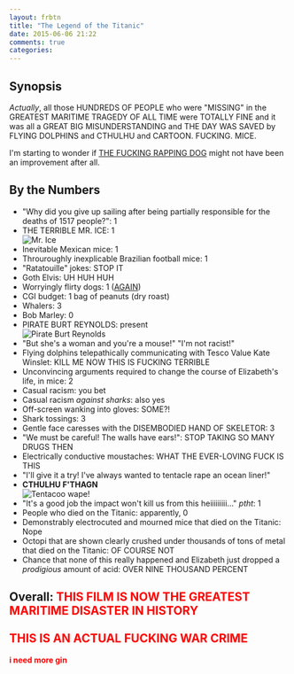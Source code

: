 ```yaml
---
layout: frbtn
title: "The Legend of the Titanic"
date: 2015-06-06 21:22
comments: true
categories: 
---
```


## Synopsis

*Actually*, all those HUNDREDS OF PEOPLE who were "MISSING" in the GREATEST MARITIME TRAGEDY OF ALL TIME were TOTALLY FINE and it was all a GREAT BIG MISUNDERSTANDING and THE DAY WAS SAVED by FLYING DOLPHINS and CTHULHU and CARTOON. FUCKING. MICE.

I'm starting to wonder if [THE FUCKING RAPPING DOG](../titanic-the-legend-goes-on) might not have been an improvement after all.

## By the Numbers

* "Why did you give up sailing after being partially responsible for the deaths of 1517 people?": 1
* THE TERRIBLE MR. ICE: 1<br/>![Mr. Ice](//files.ianrenton.com/sites/filmreviews/vanillaice.jpg)
* Inevitable Mexican mice: 1
* Throuroughly inexplicable Brazilian football mice: 1
* "Ratatouille" jokes: STOP IT
* Goth Elvis: UH HUH HUH
* Worryingly flirty dogs: 1 ([AGAIN](../titanic-the-legend-goes-on))
* CGI budget: 1 bag of peanuts (dry roast)
* Whalers: 3
* Bob Marley: 0
* PIRATE BURT REYNOLDS: present<br/>![Pirate Burt Reynolds](//files.ianrenton.com/sites/filmreviews/burtreynolds.jpg)
* "But she's a woman and you're a mouse!" "I'm not racist!"
* Flying dolphins telepathically communicating with Tesco Value Kate Winslet: KILL ME NOW THIS IS FUCKING TERRIBLE
* Unconvincing arguments required to change the course of Elizabeth's life, in mice: 2
* Casual racism: you bet
* Casual racism *against sharks*: also yes
* Off-screen wanking into gloves: SOME?!
* Shark tossings: 3
* Gentle face caresses with the DISEMBODIED HAND OF SKELETOR: 3
* "We must be careful! The walls have ears!": STOP TAKING SO MANY DRUGS THEN
* Electrically conductive moustaches: WHAT THE EVER-LOVING FUCK IS THIS
* "I'll give it a try! I've always wanted to tentacle rape an ocean liner!"
* **CTHULHU F'THAGN**<br/>![Tentacoo wape!](//files.ianrenton.com/sites/filmreviews/titanic4.png)
* "It's a good job the impact won't kill us from this heiiiiiiiii..." *ptht*: 1
* People who died on the Titanic: apparently, 0
* Demonstrably electrocuted and mourned mice that died on the Titanic: Nope
* Octopi that are shown clearly crushed under thousands of tons of metal that died on the Titanic: OF COURSE NOT
* Chance that none of this really happened and Elizabeth just dropped a *prodigious* amount of acid: OVER NINE THOUSAND PERCENT

## Overall: <font color="red"><b>THIS FILM IS NOW THE GREATEST MARITIME DISASTER IN HISTORY<br/><br/>THIS IS AN ACTUAL FUCKING WAR CRIME</b></font>

<font color="red"><b>i need more gin</b></font>
